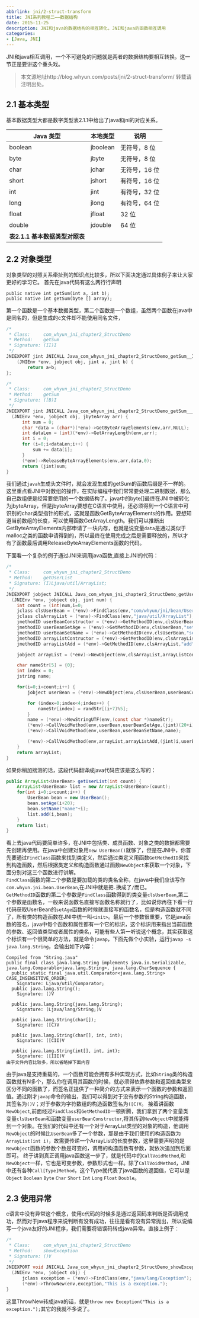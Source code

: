 ```yaml
---
abbrlink: jni/2-struct-transform
title: JNI系列教程二——数据结构
date: 2015-11-25
description: JNI和java的数据结构的相互转化，JNI和java的函数相互调用
categories:
- [Java, JNI]
---
```


JNI和java相互调用，一个不可避免的问题就是两者的数据结构要相互转换。这一节正是要讲这个重头戏。

> 本文源地址http://blog.whyun.com/posts/jni/2-struct-transform/ 转载请注明出处。

## 2.1 基本类型

基本数据类型大都是数字类型表2.1.1中给出了java和jni的对应关系。

| Java 类型              | 本地类型     | 说明       |
| -------------------- | -------- | -------- |
| boolean              | jboolean | 无符号，8 位  |
| byte                 | jbyte    | 无符号，8 位  |
| char                 | jchar    | 无符号，16 位 |
| short                | jshort   | 有符号，16 位 |
| int                  | jint     | 有符号，32 位 |
| long                 | jlong    | 有符号，64 位 |
| float                | jfloat   | 32 位     |
| double               | jdouble  | 64 位     |
| **表2.1.1 基本数据类型对照表** |          |          |

## 2.2 对象类型

对象类型的对照关系牵扯到的知识点比较多，所以下面决定通过具体例子来让大家更好的学习它。
首先在java代码有这么两行行声明

    public native int getSum(int a, int b);
    public native int getSum(byte [] array);

第一个函数是一个基本数据类型，第二个函数是一个数组，虽然两个函数在java中是同名的，但是生成的c文件却不能使用同名文件，

```c
/*
 * Class:     com_whyun_jni_chapter2_StructDemo
 * Method:    getSum
 * Signature: (II)I
 */
JNIEXPORT jint JNICALL Java_com_whyun_jni_chapter2_StructDemo_getSum__II
    (JNIEnv *env, jobject obj, jint a, jint b) {
        return a+b;
};

/*
 * Class:     com_whyun_jni_chapter2_StructDemo
 * Method:    getSum
 * Signature: ([B)I
 */
JNIEXPORT jint JNICALL Java_com_whyun_jni_chapter2_StructDemo_getSum___3B
  (JNIEnv *env, jobject obj, jbyteArray arr) {
      int sum = 0;
      char *data = (char*)(*env)->GetByteArrayElements(env,arr,NULL);
      int dataLen = (int)(*env)->GetArrayLength(env,arr);
      int i = 0;
      for (i=0;i<dataLen;i++) {
          sum += data[i];
      }
      (*env)->ReleaseByteArrayElements(env,arr,data,0);
      return (jint)sum;
}
```

我们通过`javah`生成头文件时，就会发现生成的getSum的函数后缀是不一样的。这里重点看JNI中对数组的操作，在实际编程中我们常常要处理二进制数据，那么自己数组便是经常要使用的一个数据结构了。java中的byte[]最终在JNI中被转化为jbyteArray，但是jbyteArray要想在C语言中使用，还必须得到一个C语言中可识别的char类型指针的形式，这就是函数GetByteArrayElements的作用。要想知道当前数组的长度，可以使用函数GetArrayLength。我们可以推断出GetByteArrayElements内部申请了一块内存，也就是说变量`data`是通过类似于malloc之类的函数申请得到的，所以最终在使用完成之后是需要释放的，所以才有了函数最后调用ReleaseByteArrayElements函数的代码。

下面看一个复杂的例子通过JNI来调用java函数,直接上JNI的代码：

```c
/*
 * Class:     com_whyun_jni_chapter2_StructDemo
 * Method:    getUserList
 * Signature: (I)Ljava/util/ArrayList;
 */
JNIEXPORT jobject JNICALL Java_com_whyun_jni_chapter2_StructDemo_getUserList
  (JNIEnv *env, jobject obj, jint num) {
    int count = (int)num,i=0;
    jclass clsUserBean = (*env)->FindClass(env,"com/whyun/jni/bean/UserBean");
    jclass clsArrayList = (*env)->FindClass(env,"java/util/ArrayList");
    jmethodID userBeanConstructor = (*env)->GetMethodID(env,clsUserBean,"<init>","()V");
    jmethodID userBeanSetAge = (*env)->GetMethodID(env,clsUserBean,"setAge","(I)V");
    jmethodID userBeanSetName = (*env)->GetMethodID(env,clsUserBean,"setName","(Ljava/lang/String;)V");
    jmethodID arrayListContructor = (*env)->GetMethodID(env,clsArrayList,"<init>","(I)V");
    jmethodID arrayListAdd = (*env)->GetMethodID(env,clsArrayList,"add","(ILjava/lang/Object;)V");

    jobject arrayList = (*env)->NewObject(env,clsArrayList,arrayListContructor,num);

    char nameStr[5] = {0};
    int index = 0;
    jstring name;

    for(i=0;i<count;i++) {
        jobject userBean = (*env)->NewObject(env,clsUserBean,userBeanConstructor);

        for (index=0;index<4;index++) {
            nameStr[index] = randStr[(i+7)%5];
        }
        name = (*env)->NewStringUTF(env,(const char *)nameStr);
        (*env)->CallVoidMethod(env,userBean,userBeanSetAge,(jint)(20+i));
        (*env)->CallVoidMethod(env,userBean,userBeanSetName,name);

        (*env)->CallVoidMethod(env,arrayList,arrayListAdd,(jint)i,userBean);
    }
    return arrayList;
}
```

如果你稍加揣测的话，这段代码翻译成java代码应该是这么写的：

```java
public ArrayList<UserBean> getUserList(int count) {
    ArrayList<UserBean> list = new ArrayList<UserBean>(count);
    for(int i=0;i<count;i++) {
        UserBean bean = new UserBean();
        bean.setAge(i+20);
        bean.setName("name"+i);
        list.add(i,bean);
    }
    return list;
}
```

看上去java代码要简单许多，在JNI中包括类、成员函数、对象之类的数据都需要先创建再使用。在java中创建对象用`new UserBean()`就够了，但是在JNI中，你首先要通过`FindClass`函数来找到类定义，然后通过类定义用函数`GetMethodID`来找到构造函数，然后根据类定义和构造函数通过函数`NewObject`来获取一个对象，下面分别对这三个函数进行讲解。  
`FindClass`函数的第二个参数是要加载的类的类名全称，在java中我们应该写作`com.whyun.jni.bean.UserBean`,在JNI中就是把`.`换成了`/`而已。  
`GetMethodID`函数的第二个参数是`FindClass`函数得到的类变量`clsUserBean`,第二个参数是函数名，一般来说函数名直接写函数名称就行了，比如说你再往下看一行代码获取UserBean的`setAge`函数的时候就直接写的函数名，但是构造函数就不同了，所有类的构造函数在JNI中统一叫`<init>`。最后一个参数很重要，它是java函数的签名，java中每个函数和属性都有一个它的标识，这个标识用来指出当前函数的参数、返回值类型或者属性的类名，可能有些人第一听说这个概念，其实获取这个标识有一个很简单的方法，就是命令`javap`，下面先做个小实验，运行`javap -s java.lang.String`，会输出如下内容：

```
Compiled from "String.java"
public final class java.lang.String implements java.io.Serializable, java.lang.Comparable<java.lang.String>, java.lang.CharSequence {
  public static final java.util.Comparator<java.lang.String> CASE_INSENSITIVE_ORDER;
    Signature: Ljava/util/Comparator;
  public java.lang.String();
    Signature: ()V

  public java.lang.String(java.lang.String);
    Signature: (Ljava/lang/String;)V

  public java.lang.String(char[]);
    Signature: ([C)V

  public java.lang.String(char[], int, int);
    Signature: ([CII)V

  public java.lang.String(int[], int, int);
    Signature: ([III)V
由于文件内容比较多，所以省略掉下面内容    
```

由于java是支持重载的，一个函数可能会拥有多种实现方式，比如`String`类的构造函数就有N多个，那么你在调用其函数的时候，就必须得依靠参数和返回值类型来区分不同的函数了，而签名正提供了一种简介的方式来表示一个函数的参数和返回值。通过刚才`javap`命令的输出，我们可以得到对于没有参数的String构造函数，其签名为`()V`；对于参数为字符数组的构造函数签名为`([C)V`。
接着讲函数`NewObject`,前面经过`FindClass`和`GetMethodID`一顿折腾，我们拿到了两个变量类变量`clsUserBean`和函数变量`userBeanConstructor`,将其传到`NewObject`中就能得到一个对象。在我们的代码中还有一个对于ArrayList类型的对象的构造，他调用`NewObject`的时候比`UserBean`多了一个参数，那是由于我们使用的构造函数为`ArrayList(int i)`，故需要传递一个ArrayList的长度参数，这里需要声明的是`NewObject`函数的参数个数是可变的，调用的构造函数有参数，就依次追加到后面即可。
终于讲到真正调用java函数这一步了，就是代码中的`CallVoidMethod`,和`NewObject`一样，它也是可变参数，参数形式也一样。除了`CallVoidMethod`，JNI中还有各种`Call[Type]Method`，这个Type就代表了java函数的返回值，它可以是`Object` `Boolean` `Byte` `Char` `Short` `Int` `Long` `Float` `Double`。

## 2.3 使用异常

c语言中没有异常这个概念，使用c代码的时候多是通过返回码来判断是否调用成功，然而对于java程序来说判断有没有成功，往往是看有没有异常抛出，所以说编写一个java友好的JNI程序，我们需要将错误码转成java异常。直接上例子：

```c
/*
 * Class:     com_whyun_jni_chapter2_StructDemo
 * Method:    showException
 * Signature: ()V
 */
JNIEXPORT void JNICALL Java_com_whyun_jni_chapter2_StructDemo_showException
  (JNIEnv *env, jobject obj) {
      jclass exception = (*env)->FindClass(env,"java/lang/Exception");
      (*env)->ThrowNew(env,exception,"This is a exception.");
}
```

这里ThrowNew转成java的话，就是`throw new Exception("This is a exception.");`其它的我就不多说了。
